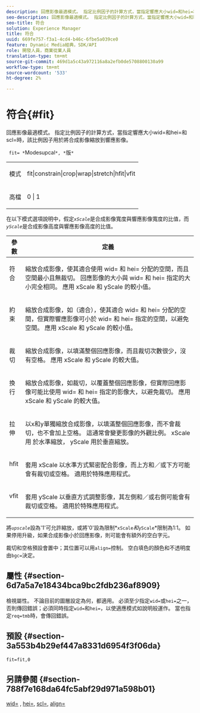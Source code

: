 ```yaml
---
description: 回應影像最適模式。 指定比例因子的計算方式，當指定響應大小wid=和hei=和scl=時，該比例因子用於將合成影像縮放到響應影像。
seo-description: 回應影像最適模式。 指定比例因子的計算方式，當指定響應大小wid=和hei=和scl=時，該比例因子用於將合成影像縮放到響應影像。
seo-title: 符合
solution: Experience Manager
title: 符合
uuid: 669fe757-f3a1-4cd4-b46c-6fbe5a039ce0
feature: Dynamic Media經典，SDK/API
role: 開發人員，商業從業人員
translation-type: tm+mt
source-git-commit: 469d1a5c43a972116a8a2efb0de5708800130a99
workflow-type: tm+mt
source-wordcount: '533'
ht-degree: 2%

---
```



# 符合{#fit}

回應影像最適模式。 指定比例因子的計算方式，當指定響應大小wid=和hei=和scl=時，該比例因子用於將合成影像縮放到響應影像。

` fit= *`Modesupcal`*, *`版`*`

<table id="simpletable_50FBDC6B7CB2448891DD0F491DEB5ACF"> 
 <tr class="strow"> 
  <td class="stentry"> <p> <span class="codeph"> <span class="varname"> 模式  </span> </span> </p> </td> 
  <td class="stentry"> <p> <span class="codeph"> fit|constrain|crop|wrap|stretch|hfit|vfit  </span> </p> </td> 
 </tr> 
 <tr class="strow"> 
  <td class="stentry"> <p> <span class="codeph"> <span class="varname"> 高檔  </span> </span> </p> </td> 
  <td class="stentry"> <p> <span class="codeph"> 0 | 1 </span> </p> </td> 
 </tr> 
</table>

在以下模式選項說明中，假定&#x200B;*`xScale`*&#x200B;是合成影像寬度與響應影像寬度的比值，而&#x200B;*`yScale`*&#x200B;是合成影像高度與響應影像高度的比值。

<table id="table_33408ECA9D164AFAA249F8589060545E"> 
 <thead> 
  <tr> 
   <th colname="col1" class="entry"> 參數 </th> 
   <th colname="col2" class="entry"> 定義 </th> 
  </tr> 
 </thead>
 <tbody> 
  <tr valign="top"> 
   <td colname="col1"> <p> <span class="codeph"> 符合 </span> </p> </td> 
   <td colname="col2"> <p>縮放合成影像，使其適合使用<span class="codeph"> wid= </span>和<span class="codeph"> hei= </span>分配的空間，而且空間最小且無裁切。 回應影像的大小與<span class="codeph"> wid= </span>和<span class="codeph"> hei= </span>指定的大小完全相同。 應用<span class="varname"> xScale </span>和<span class="varname"> yScale </span>的較小值。 </p> </td> 
  </tr> 
  <tr valign="top"> 
   <td colname="col1"> <p> <span class="codeph"> 約束  </span> </p> </td> 
   <td colname="col2"> <p>縮放合成影像，如<span class="codeph">（適合</span>），使其適合<span class="codeph"> wid= </span>和<span class="codeph"> hei= </span>分配的空間，但實際響應影像可小於<span class="codeph"> wid= </span>和<span class="codeph"> hei= </span>指定的空間，以避免空間。 應用<span class="varname"> xScale </span>和<span class="varname"> yScale </span>的較小值。 </p> </td> 
  </tr> 
  <tr valign="top"> 
   <td colname="col1"> <p> <span class="codeph"> 裁切 </span> </p> </td> 
   <td colname="col2"> <p>縮放合成影像，以填滿整個回應影像，而且裁切次數很少，沒有空格。 應用<span class="varname"> xScale </span>和<span class="varname"> yScale </span>的較大值。 </p> </td> 
  </tr> 
  <tr valign="top"> 
   <td colname="col1"> <p> <span class="codeph"> 換行 </span> </p> </td> 
   <td colname="col2"> <p>縮放合成影像，如<span class="codeph">裁切</span>，以覆蓋整個回應影像，但實際回應影像可能比使用<span class="codeph"> wid= </span>和<span class="codeph"> hei= </span>指定的影像大，以避免裁切。 應用<span class="varname"> xScale </span>和<span class="varname"> yScale </span>的較大值。 </p> </td> 
  </tr> 
  <tr valign="top"> 
   <td colname="col1"> <p> <span class="codeph"> 拉伸  </span> </p> </td> 
   <td colname="col2"> <p>以x和y單獨縮放合成影像，以填滿整個回應影像，而不會裁切，也不會加上空格。 這通常會變更影像的外觀比例。 <span class="varname"> xScale用 </span> 於水準縮放， <span class="varname"> yScale </span> 用於垂直縮放。 </p> </td> 
  </tr> 
  <tr valign="top"> 
   <td colname="col1"> <p> <span class="codeph"> hfit  </span> </p> </td> 
   <td colname="col2"> <p>套用<span class="varname"> xScale </span>以水準方式緊密配合影像，而上方和／或下方可能會有裁切或空格。 適用於特殊應用程式。 </p> </td> 
  </tr> 
  <tr valign="top"> 
   <td colname="col1"> <p> <span class="codeph"> vfit  </span> </p> </td> 
   <td colname="col2"> <p>套用<span class="varname"> yScale </span>以垂直方式調整影像，其左側和／或右側可能會有裁切或空格。 適用於特殊應用程式。 </p> </td> 
  </tr> 
 </tbody> 
</table>

將&#x200B;*`upscale`*&#x200B;設為&#39;1&#39;可允許縮放，或將&#39;0&#39;設為限制*`xScale`*和&#x200B;*`yScale`*&#x200B;限制為1:1。 如果停用升級，如果合成影像小於回應影像，則可能會有額外的空白字元。

裁切和空格預設會置中；其位置可以用`align=`控制。 空白填色的顏色和不透明度由`bgc=`決定。

## 屬性 {#section-6d7a5a7e18434bca9bc2fdb236af8909}

檢視屬性。 不論目前的圖層設定為何，都適用。 必須至少指定`wid=`或`hei=`之一，否則傳回錯誤；必須同時指定`wid=`和`hei=`，以使適應模式如說明般運作。 當也指定`req=tmb`時，會傳回錯誤。

## 預設 {#section-3a553b4b29ef447a8331d6954f3f06da}

`fit=fit,0`

## 另請參閱 {#section-788f7e168da64fc5abf29d971a598b01}

[wid=](../../../../../is-api/http-ref/image-serving-api-ref/c-http-protocol-reference/c-command-reference/r-is-http-wid.md#reference-bfeadcb67bf4485f851eb21345527e47) , [hei=](../../../../../is-api/http-ref/image-serving-api-ref/c-http-protocol-reference/c-command-reference/r-is-http-hei.md#reference-6d6f556ccc0e4b98a815e8a5c1944a96), [scl=](../../../../../is-api/http-ref/image-serving-api-ref/c-http-protocol-reference/c-command-reference/r-scl.md#reference-b2a74e493d0d407e98fe350551ba3fcc),  [align=](../../../../../is-api/http-ref/image-serving-api-ref/c-http-protocol-reference/c-command-reference/r-align.md#reference-b7d6b87c75124d78884f916dd6544bc7)
